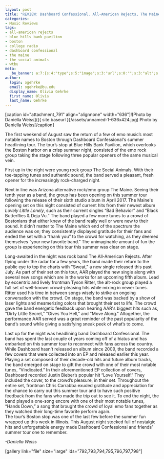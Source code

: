 ```yaml
---
layout: post
title: "REVIEW: Dashboard Confessional, All-American Rejects, The Maine, The Social"
categories:
- Music Reviews
tags:
- all-american rejects
- blue hills bank pavilion
- boston
- college radio
- dashboard confessional
- the maine
- the social animals
- wtbu
meta:
  _bu_banner: a:7:{s:4:"type";s:5:"image";s:3:"url";s:0:"";s:3:"alt";s:0:"";s:7:"post_id";s:0:"";s:4:"html";s:0:"";s:8:"position";s:12:"contentWidth";s:7:"caption";s:0:"";}
author:
  login: ogehrke
  email: ogehrke@bu.edu
  display_name: Olivia Gehrke
  first_name: Olivia
  last_name: Gehrke
---
```

\[caption id="attachment\_791" align="alignnone" width="636"\]![Photo by Daniella Weiss]({{ site.baseurl }}/assets/unnamed-1-636x424.jpg) Photo by Daniella Weiss\[/caption\]

The first weekend of August saw the return of a few of emo music’s most notable names to Boston through Dashboard Confessional's summer headlining tour. The tour’s stop at Blue Hills Bank Pavilion, which overlooks the Boston harbor on a crisp summer night, consisted of the emo rock group taking the stage following three popular openers of the same musical vein.

First up in the night were young rock group The Social Animals. With their toe-tapping tunes and authentic sound, the band served a pleasant, fresh opener for the increasingly rock-charged night.

Next in line was Arizona alternative rock/emo group The Maine. Seeing their tenth year as a band, the group has been opening on this summer tour following the release of their sixth studio album in April 2017. The Maine's opening set on this night consisted of current hits from their newest album _Lovely Little Lonely_, such as their current singles “Bad Behavior” and “Black Butterflies & Deja Vu.” The band played a few more tunes to a crowd of Bostonians that either knew of the band really well or were new to their sound. It didn’t matter to The Maine which end of the spectrum the audience was on; they consistently displayed gratitude for their fans and ended the set with a “thank you” to the crowd for watching, as they deemed themselves “your new favorite band.” The unimaginable amount of fun the group is experiencing on this tour this summer was clear on stage.

Long-awaited in the night was rock band The All-American Rejects. After flying under the radar for a few years, the band made their return to the public eye to top the charts with "Sweat," a new single released this past July. As part of their set on this tour, AAR played the new single along with several new songs which are in the works for an upcoming fifth album. Lead by eccentric and lively frontman Tyson Ritter, the alt-rock group played a full set of well-known crowd-pleasing hits while mixing in newer tunes. Ritter used his time in between songs wisely to strike an ongoing conversation with the crowd. On stage, the band was backed by a show of laser lights and mesmerizing colors that brought their set to life. The crowd gave the band energetic feedback upon hearing AAR's biggest hits such as, “Dirty Little Secret,” "Gives You Hell," and "Move Along." Altogether, the performance AAR served was a great reminder of the past popularity of the band’s sound while giving a satisfying sneak peek of what’s to come.

Last up for the night was headlining band Dashboard Confessional. The band has spent the last couple of years coming off of a hiatus and has embarked on this summer tour to reconnect with fans across the country. While Dashboard hasn't released an album since 2009, the band recorded a few covers that were collected into an EP and released earlier this year. Playing a set composed of their decade-old hits and future album tracks, the band emerged on stage to gift the crowd with one of their most notable tunes, “Vindicated.” In their aforementioned EP collection of covers, Dashboard recorded Justin Bieber’s popular hit “Love Yourself.” They included the cover, to the crowd’s pleasure, in their set. Throughout the entire set, frontman Chris Carrabba exuded gratitude and appreciation for the chance to carry out this summer tour and to have such positive feedback from the fans who made the trip out to see it. To end the night, the band played a one-song encore with one of their most notable tunes, “Hands Down,” a song that brought the crowd of loyal emo fans together as they watched their long-time favorite perform again.  
The tour’s Boston stop was one of the last few before the summer fun wrapped up this week in Illinois. This August night stocked full of nostalgic hits and unforgettable energy made Dashboard Confessional and friends’ summer tour one to remember.  

_\-Daniella Weiss_

\[gallery link="file" size="large" ids="792,793,794,795,796,797,798"\]
